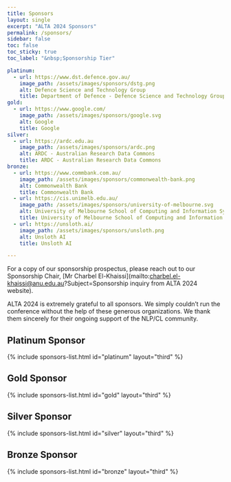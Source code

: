 ```yaml
---
title: Sponsors
layout: single
excerpt: "ALTA 2024 Sponsors"
permalink: /sponsors/
sidebar: false
toc: false
toc_sticky: true
toc_label: "&nbsp;Sponsorship Tier"

platinum:
  - url: https://www.dst.defence.gov.au/
    image_path: /assets/images/sponsors/dstg.png
    alt: Defence Science and Technology Group
    title: Department of Defence - Defence Science and Technology Group
gold:
  - url: https://www.google.com/
    image_path: /assets/images/sponsors/google.svg
    alt: Google
    title: Google
silver:
  - url: https://ardc.edu.au
    image_path: /assets/images/sponsors/ardc.png
    alt: ARDC - Australian Research Data Commons
    title: ARDC - Australian Research Data Commons
bronze:
  - url: https://www.commbank.com.au/
    image_path: /assets/images/sponsors/commonwealth-bank.png
    alt: Commonwealth Bank
    title: Commonwealth Bank
  - url: https://cis.unimelb.edu.au/
    image_path: /assets/images/sponsors/university-of-melbourne.svg
    alt: University of Melbourne School of Computing and Information Systems
    title: University of Melbourne School of Computing and Information Systems
  - url: https://unsloth.ai/
    image_path: /assets/images/sponsors/unsloth.png
    alt: Unsloth AI
    title: Unsloth AI

---
```


<style>
.sponsors-list.html { justify-content: flex-start; }
.sponsors-list.html > a {
  display: flex;
  flex-direction: row;
  justify-content: center;
  background-color: #fff;
  border: 1px solid #d3d3d3;
  border-radius: 5px;
  align-items: center;
  margin: 0.2em;
  padding: 0.5em;
  text-align: center;
}
.sponsors-list.html a { text-decoration: none; }
.sponsors-list.html > a > .dummy-padding { margin-top: 100%; }
.sponsors-list.html > a > img { margin: 0; height: 5rem;} /* explicitly specify height to resolve iPhone 16 Pro issue with rendering */
.sponsors-list.html > a:hover { box-shadow: 0 0 10px #00000044; }
.sponsors-list.html > a:hover > img { box-shadow: none !important; }
</style>

For a copy of our sponsorship prospectus, please reach out to our Sponsorship Chair, [Mr Charbel El-Khaissi](mailto:charbel.el-khaissi@anu.edu.au?Subject=Sponsorship inquiry from ALTA 2024 website). 

ALTA 2024 is extremely grateful to all sponsors. We simply couldn’t run the conference without the help of these generous organizations. We thank them sincerely for their ongoing support of the NLP/CL community.


<!-- ## Supporting Partner

{% include sponsors-list.html id="partner" layout="third" %} -->

<!-- ## Diamond

{% include sponsors-list.html id="diamond" layout="third" %} -->

<!-- ## Platinum

{% include sponsors-list.html id="platinum" layout="big"%} -->

## Platinum Sponsor

{% include sponsors-list.html id="platinum" layout="third" %}

## Gold Sponsor

{% include sponsors-list.html id="gold" layout="third" %}

## Silver Sponsor

{% include sponsors-list.html id="silver" layout="third" %}

## Bronze Sponsor

{% include sponsors-list.html id="bronze" layout="third" %}

<!-- ## Event Sponsors

{% include sponsors-list.html id="event" layout="minimum" %} -->

<!-- ## Diversity and Inclusion: Champion

{% include sponsors-list.html id="di_champion" layout="third" %} -->
